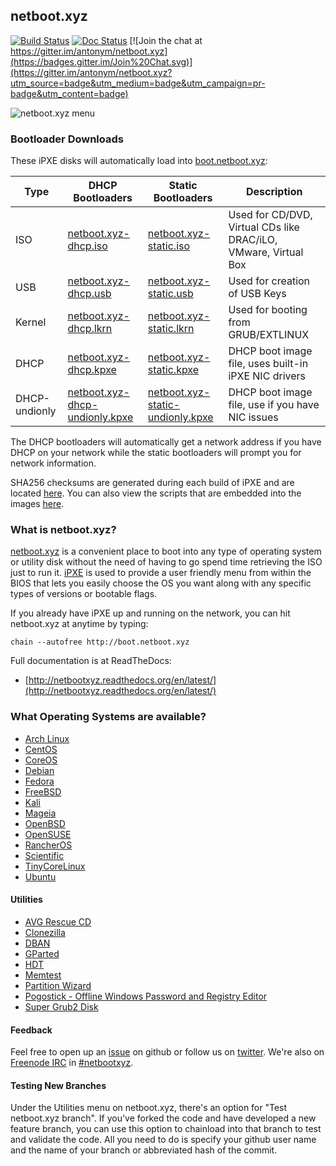 ## netboot.xyz

[![Build Status](https://travis-ci.org/antonym/netboot.xyz.svg?branch=master)](https://travis-ci.org/antonym/netboot.xyz) [![Doc Status](https://readthedocs.org/projects/netbootxyz/badge/?version=latest)](https://readthedocs.org/projects/netbootxyz) [![Join the chat at https://gitter.im/antonym/netboot.xyz](https://badges.gitter.im/Join%20Chat.svg)](https://gitter.im/antonym/netboot.xyz?utm_source=badge&utm_medium=badge&utm_campaign=pr-badge&utm_content=badge)

![netboot.xyz menu](http://netbootxyz.readthedocs.org/en/latest/img/netboot.xyz.gif)

### Bootloader Downloads

These iPXE disks will automatically load into [boot.netboot.xyz](http://boot.netboot.xyz):

| Type | DHCP Bootloaders | Static Bootloaders | Description |
|------|------------------|--------------------|-------------|
|ISO| [netboot.xyz-dhcp.iso](http://boot.netboot.xyz/ipxe/netboot.xyz-dhcp.iso)| [netboot.xyz-static.iso](http://boot.netboot.xyz/ipxe/netboot.xyz-static.iso) | Used for CD/DVD, Virtual CDs like DRAC/iLO, VMware, Virtual Box|
|USB| [netboot.xyz-dhcp.usb](http://boot.netboot.xyz/ipxe/netboot.xyz-dhcp.usb) | [netboot.xyz-static.usb](http://boot.netboot.xyz/ipxe/netboot.xyz-static.usb) | Used for creation of USB Keys|
|Kernel| [netboot.xyz-dhcp.lkrn](http://boot.netboot.xyz/ipxe/netboot.xyz-dhcp.lkrn) | [netboot.xyz-static.lkrn](http://boot.netboot.xyz/ipxe/netboot.xyz-static.lkrn) | Used for booting from GRUB/EXTLINUX|
|DHCP| [netboot.xyz-dhcp.kpxe](http://boot.netboot.xyz/ipxe/netboot.xyz-dhcp.kpxe) | [netboot.xyz-static.kpxe](http://boot.netboot.xyz/ipxe/netboot.xyz-static.kpxe) | DHCP boot image file, uses built-in iPXE NIC drivers|
|DHCP-undionly|[netboot.xyz-dhcp-undionly.kpxe](http://boot.netboot.xyz/ipxe/netboot.xyz-dhcp-undionly.kpxe) | [netboot.xyz-static-undionly.kpxe](http://boot.netboot.xyz/ipxe/netboot.xyz-static-undionly.kpxe) | DHCP boot image file, use if you have NIC issues|

The DHCP bootloaders will automatically get a network address if you have DHCP on your network while the static bootloaders will prompt you for network information.

SHA256 checksums are generated during each build of iPXE and are located [here](http://boot.netboot.xyz/ipxe/netboot.xyz-sha256-checksums.txt).  You can also view the scripts that are embedded into the images [here](https://github.com/antonym/netboot.xyz/tree/master/ipxe/disks).

### What is netboot.xyz?

[netboot.xyz](http://www.netboot.xyz) is a convenient place to boot into any type of operating system or utility disk without the need of having to go spend time retrieving the ISO just to run it.  [iPXE](http://ipxe.org/) is used to provide a user friendly menu from within the BIOS that lets you easily choose the OS you want along with any specific types of versions or bootable flags.

If you already have iPXE up and running on the network, you can hit netboot.xyz at anytime by typing:

    chain --autofree http://boot.netboot.xyz

Full documentation is at ReadTheDocs:
* [http://netbootxyz.readthedocs.org/en/latest/](http://netbootxyz.readthedocs.org/en/latest/)

### What Operating Systems are available?

* [Arch Linux](https://www.archlinux.org)
* [CentOS](https://centos.org)
* [CoreOS](https://coreos.com/)
* [Debian](https://debian.org)
* [Fedora](https://fedoraproject.org)
* [FreeBSD](https://freebsd.org)
* [Kali](https://www.kali.org)
* [Mageia](http://www.mageia.org)
* [OpenBSD](http://openbsd.org)
* [OpenSUSE](http://opensuse.org)
* [RancherOS](http://rancher.com/rancher-os/)
* [Scientific](http://scientificlinux.org)
* [TinyCoreLinux](http://distro.ibiblio.org/tinycorelinux/)
* [Ubuntu](http://www.ubuntu.com/)

#### Utilities

* [AVG Rescue CD](http://www.avg.com/us-en/avg-rescue-cd)
* [Clonezilla](http://www.clonezilla.org/)
* [DBAN](http://www.dban.org/)
* [GParted](http://gparted.org)
* [HDT](http://www.hdt-project.org/)
* [Memtest](http://www.memtest.org/)
* [Partition Wizard](http://www.partitionwizard.com)
* [Pogostick - Offline Windows Password and Registry Editor](http://pogostick.net/~pnh/ntpasswd)
* [Super Grub2 Disk](http://www.supergrubdisk.org)

#### Feedback

Feel free to open up an [issue](https://github.com/antonym/netboot.xyz/issues) on github or follow us on [twitter](https://twitter.com/netbootxyz).  We're also on [Freenode IRC](http://freenode.net/) in [#netbootxyz](http://webchat.freenode.net/?channels=#netbootxyz). 

#### Testing New Branches

Under the Utilities menu on netboot.xyz, there's an option for "Test netboot.xyz branch".  If you've forked the code and have developed a new feature branch, you can use this option to chainload into that branch to test and validate the code.  All you need to do is specify your github user name and the name of your branch or abbreviated hash of the commit.
